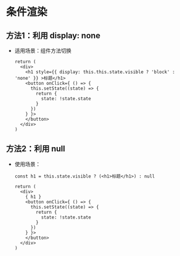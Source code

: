 # 条件渲染

## 方法1：利用 display: none

- 适用场景：组件方法切换

    ```react&#x20;jsx
    return (
      <div>
        <h1 style={{ display: this.this.state.visible ? 'block' : 'none' }} >标题</h1>
        <button onClick={ () => {
          this.setState((state) => {
            return {
              state: !state.state
            }
          })
        } }>
        </button>
      </div>
    )
    ```

## 方法2：利用 null

- 使用场景：

    ```react&#x20;jsx
    const h1 = this.state.visible ? (<h1>标题</h1>) : null

    return (
      <div>
        { h1 }
        <button onClick={ () => {
          this.setState((state) => {
            return {
              state: !state.state
            }
          })
        } }>
        </button>
      </div>
    )
    ```
